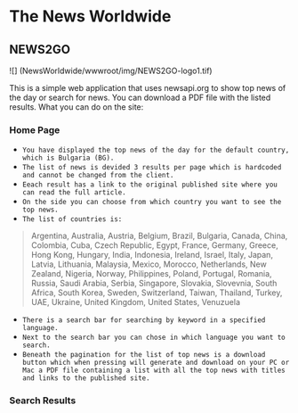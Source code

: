 # The News Worldwide
## NEWS2GO
![] (NewsWorldwide/wwwroot/img/NEWS2GO-logo1.tif)

This is a simple web application that uses newsapi.org to show top news of the day or search for news. You can download a PDF file with the listed results. What you can do on the site:

### Home Page
- `You have displayed the top news of the day for the default country, which is Bulgaria (BG).`
- `The list of news is devided 3 results per page which is hardcoded and cannot be changed from the client.`
- `Eeach result has a link to the original published site where you can read the full article.`
- `On the side you can choose from which country you want to see the top news.`
- `The list of countries is:`
 > Argentina,
 > Australia,
 > Austria,
 > Belgium,
 > Brazil,
 > Bulgaria,
 > Canada,
 > China,
 > Colombia,
 > Cuba,
 > Czech Republic,
 > Egypt,
 > France,
 > Germany,
 > Greece,
 > Hong Kong,
 > Hungary,
 > India,
 > Indonesia,
 > Ireland,
 > Israel,
 > Italy,
 > Japan,
 > Latvia,
 > Lithuania,
 > Malaysia,
 > Mexico,
 > Morocco,
 > Netherlands,
 > New Zealand,
 > Nigeria,
 > Norway,
 > Philippines,
 > Poland,
 > Portugal,
 > Romania,
 > Russia,
 > Saudi Arabia,
 > Serbia,
 > Singapore,
 > Slovakia,
 > Slovevnia,
 > South Africa,
 > South Korea,
 > Sweden,
 > Switzerland,
 > Taiwan,
 > Thailand,
 > Turkey,
 > UAE,
 > Ukraine,
 > United Kingdom,
 > United States,
 > Venuzuela
- `There is a search bar for searching by keyword in a specified language.`
- `Next to the search bar you can chose in which language you want to search.`
- `Beneath the pagination for the list of top news is a download button which when pressing will generate and download on your PC or Mac a PDF file containing a list with all the top news with titles and links to the published site.`

### Search Results
